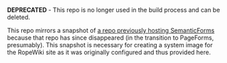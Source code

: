 **DEPRECATED** - This repo is no longer used in the build process and can be deleted.

This repo mirrors a snapshot of [a repo previously hosting SemanticForms](https://www.mediawiki.org/w/index.php?title=Extension:Page_Forms&oldid=1301967) because that repo has since disappeared (in the transition to PageForms, presumably).  This snapshot is necessary for creating a system image for the RopeWiki site as it was originally configured and thus provided here.

